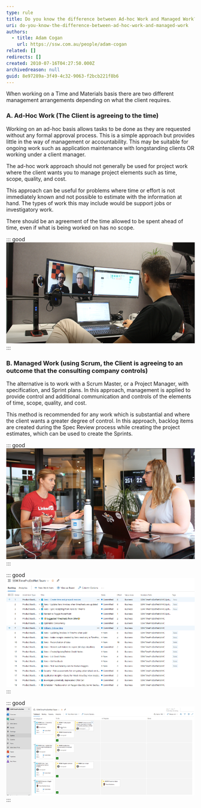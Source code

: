 ```yaml
---
type: rule
title: Do you know the difference between Ad-hoc Work and Managed Work?
uri: do-you-know-the-difference-between-ad-hoc-work-and-managed-work
authors:
  - title: Adam Cogan
    url: https://ssw.com.au/people/adam-cogan
related: []
redirects: []
created: 2010-07-16T04:27:50.000Z
archivedreason: null
guid: 8e97289a-3f49-4c32-9063-f2bcb221f8b6
---
```


When working on a Time and Materials basis there are two different management arrangements depending on what the client requires.

<!--endintro-->

### A. Ad-Hoc Work (The Client is agreeing to the time)


Working on an ad-hoc basis allows tasks to be done as they are requested without any formal approval process. This is a simple approach but provides little in the way of management or accountability. This may be suitable for ongoing work such as application maintenance with longstanding clients OR working under a client manager.

The ad-hoc work approach should not generally be used for project work where the client wants you to manage project elements such as time, scope, quality, and cost.

This approach can be useful for problems where time or effort is not immediately known and not possible to estimate with the information at hand. The types of work this may include would be support jobs or investigatory work.

There should be an agreement of the time allowed to be spent ahead of time, even if what is being worked on has no scope.


::: good  
![Good example: Work is done as needed, when needed](work-done-as-needed-when-needed.png)  
:::

### B. Managed Work (using Scrum, the Client is agreeing to an outcome that the consulting company controls)


The alternative is to work with a Scrum Master, or a Project Manager, with specification, and Sprint plans. In this approach, management is applied to provide control and additional communication and controls of the elements of time, scope, quality, and cost.

This method is recommended for any work which is substantial and where the client wants a greater degree of control. In this approach, backlog items are created during the Spec Review process while creating the project estimates, which can be used to create the Sprints.


::: good  
![Good example: Scope and tasks are arranged ahead of time during the Spec Review process](scope-tasks-spec-review.png)  
:::


::: good  
![Good example: A Product Backlog is created with individual Product Backlog Items sized in effort](product-backlog-example.png)  
:::


::: good  
![Good Example: A Sprint is created for the week with the Product Backlog Items ready to be tracked](sprint-example.png)  
:::
